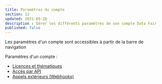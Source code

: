 ```yaml
---
title: Paramètres du compte
section: 12
updated: 2021-09-20
description : Gérer les différents paramètres de son compte Data Fair
published: false
---
```

Les paramètres d'un compte sont accessibles à partir de la barre de navigation

Paramètres d'un compte :
* [Licences et thématiques](./user-guide/licences-thematics)
* [Accès par API](./user-guide/api)
* [Appels extérieurs (Webhooks)](./user-guide/webhooks)  
